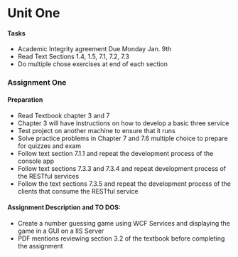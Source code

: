 # Unit One 

#### Tasks 
* Academic Integrity agreement Due Monday Jan. 9th 
* Read Text Sections 1.4, 1.5, 7.1, 7.2, 7.3 
* Do multiple chose exercises at end of each section 

### Assignment One 
#### Preparation 
* Read Textbook chapter 3 and 7 
* Chapter 3 will have instructions on how to develop a basic three service 
* Test project on another machine to ensure that it runs 
* Solve practice problems in Chapter 7 and 7.6 multiple choice to prepare for quizzes and exam 
* Follow text section 7.1.1 and repeat the development process of the console app 
* Follow text sections 7.3.3 and 7.3.4 and repeat development process of the RESTful services 
* Follow the text sections 7.3.5 and repeat the development process of the clients that consume the RESTful service 

#### Assignment Description and TO DOS: 
* Create a number guessing game using WCF Services and displaying the game in a GUI on a IIS Server 
* PDF mentions reviewing section 3.2 of the textbook before completing the assignment 
